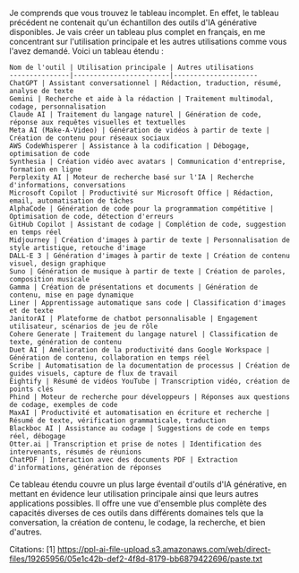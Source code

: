 Je comprends que vous trouvez le tableau incomplet. En effet, le tableau précédent ne contenait qu'un échantillon des outils d'IA générative disponibles. Je vais créer un tableau plus complet en français, en me concentrant sur l'utilisation principale et les autres utilisations comme vous l'avez demandé. Voici un tableau étendu :

```
Nom de l'outil | Utilisation principale | Autres utilisations
---------------|------------------------|---------------------
ChatGPT | Assistant conversationnel | Rédaction, traduction, résumé, analyse de texte
Gemini | Recherche et aide à la rédaction | Traitement multimodal, codage, personnalisation
Claude AI | Traitement du langage naturel | Génération de code, réponse aux requêtes visuelles et textuelles
Meta AI (Make-A-Video) | Génération de vidéos à partir de texte | Création de contenu pour réseaux sociaux
AWS CodeWhisperer | Assistance à la codification | Débogage, optimisation de code
Synthesia | Création vidéo avec avatars | Communication d'entreprise, formation en ligne
Perplexity AI | Moteur de recherche basé sur l'IA | Recherche d'informations, conversations
Microsoft Copilot | Productivité sur Microsoft Office | Rédaction, email, automatisation de tâches
AlphaCode | Génération de code pour la programmation compétitive | Optimisation de code, détection d'erreurs
GitHub Copilot | Assistant de codage | Complétion de code, suggestion en temps réel
Midjourney | Création d'images à partir de texte | Personnalisation de style artistique, retouche d'image
DALL-E 3 | Génération d'images à partir de texte | Création de contenu visuel, design graphique
Suno | Génération de musique à partir de texte | Création de paroles, composition musicale
Gamma | Création de présentations et documents | Génération de contenu, mise en page dynamique
Liner | Apprentissage automatique sans code | Classification d'images et de texte
JanitorAI | Plateforme de chatbot personnalisable | Engagement utilisateur, scénarios de jeu de rôle
Cohere Generate | Traitement du langage naturel | Classification de texte, génération de contenu
Duet AI | Amélioration de la productivité dans Google Workspace | Génération de contenu, collaboration en temps réel
Scribe | Automatisation de la documentation de processus | Création de guides visuels, capture de flux de travail
Eightify | Résumé de vidéos YouTube | Transcription vidéo, création de points clés
Phind | Moteur de recherche pour développeurs | Réponses aux questions de codage, exemples de code
MaxAI | Productivité et automatisation en écriture et recherche | Résumé de texte, vérification grammaticale, traduction
Blackboc AI | Assistance au codage | Suggestions de code en temps réel, débogage
Otter.ai | Transcription et prise de notes | Identification des intervenants, résumés de réunions
ChatPDF | Interaction avec des documents PDF | Extraction d'informations, génération de réponses
```

Ce tableau étendu couvre un plus large éventail d'outils d'IA générative, en mettant en évidence leur utilisation principale ainsi que leurs autres applications possibles. Il offre une vue d'ensemble plus complète des capacités diverses de ces outils dans différents domaines tels que la conversation, la création de contenu, le codage, la recherche, et bien d'autres.

Citations:
[1] https://ppl-ai-file-upload.s3.amazonaws.com/web/direct-files/19265956/05e1c42b-def2-4f8d-8179-bb6879422696/paste.txt
